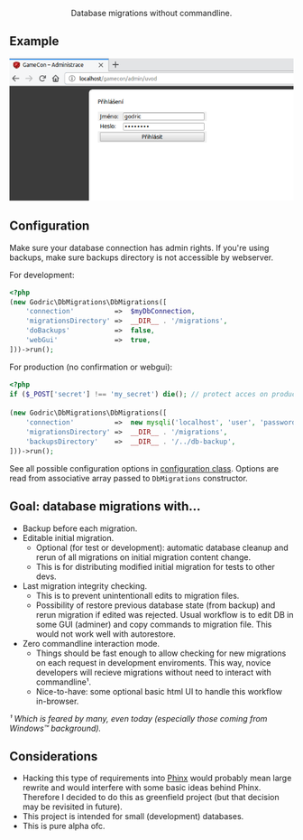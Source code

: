 
<p align="center">Database migrations without commandline.</p>

## Example

![screencast](docs/screencast.gif)

## Configuration

Make sure your database connection has admin rights. If you're using backups, make sure backups directory is not accessible by webserver.

For development:

```php
<?php
(new Godric\DbMigrations\DbMigrations([
    'connection'          =>  $myDbConnection,
    'migrationsDirectory' =>  __DIR__ . '/migrations',
    'doBackups'           =>  false,
    'webGui'              =>  true,
]))->run();
```

For production (no confirmation or webgui):

```php
<?php
if ($_POST['secret'] !== 'my_secret') die(); // protect acces on production

(new Godric\DbMigrations\DbMigrations([
    'connection'          =>  new mysqli('localhost', 'user', 'password', 'database'),
    'migrationsDirectory' =>  __DIR__ . '/migrations',
    'backupsDirectory'    =>  __DIR__ . '/../db-backup',
]))->run();
```

See all possible configuration options in [configuration class](src/Config.php). Options are read from associative array passed to `DbMigrations` constructor.

## Goal: database migrations with…

- Backup before each migration.
- Editable initial migration.
    - Optional (for test or development): automatic database cleanup and rerun of all migrations on initial migration content change.
    - This is for distributing modified initial migration for tests to other devs.
- Last migration integrity checking.
    - This is to prevent unintentionall edits to migration files.
    - Possibility of restore previous database state (from backup) and rerun migration if edited was rejected. Usual workflow is to edit DB in some GUI (adminer) and copy commands to migration file. This would not work well with autorestore.
- Zero commandline interaction mode.
    - Things should be fast enough to allow checking for new migrations on each request in development enviroments. This way, novice developers will recieve migrations without need to interact with commandline¹.
    - Nice-to-have: some optional basic html UI to handle this workflow in-browser.

_¹ Which is feared by many, even today (especially those coming from Windows™ background)._

## Considerations

- Hacking this type of requirements into [Phinx](https://phinx.org/) would probably mean large rewrite and would interfere with some basic ideas behind Phinx. Therefore I decided to do this as greenfield project (but that decision may be revisited in future).
- This project is intended for small (development) databases.
- This is pure alpha ofc.
